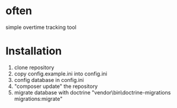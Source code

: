 # often

simple overtime tracking tool

# Installation
1. clone repository
2. copy config.example.ini into config.ini
3. config database in config.ini
4. "composer update" the repository
5. migrate database with doctrine "vendor\bin\doctrine-migrations migrations:migrate"